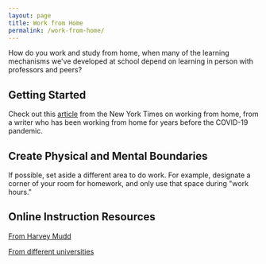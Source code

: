 ```yaml
---
layout: page
title: Work from Home
permalink: /work-from-home/
---
```


How do you work and study from home, when many of the learning mechanisms we've developed at school depend on learning in person with professors and peers?

## Getting Started
Check out this [article](https://www.nytimes.com/2020/03/12/smarter-living/how-to-work-from-home-if-youve-never-done-it-before.html) from the New York Times on working from home, from a writer who has been working from home for years before the COVID-19 pandemic.

## Create Physical and Mental Boundaries
If possible, set aside a different area to do work. For example, designate a corner of your room for homework, and only use that space during "work hours."

## Online Instruction Resources
[From Harvey Mudd](https://docs.google.com/document/d/13QjhKbCiVq084Rqz9kO86iaKTYdeZAdCuJHvZLFwssU/edit?usp=sharing)

[From different universities](https://docs.google.com/spreadsheets/d/1VT9oiNYPyiEsGHBoDKlwLlWAsWP58sGV7A3oIuEUG3k/edit#gid=1552188977)
